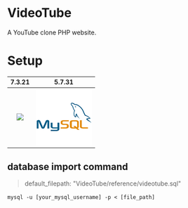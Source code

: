 # VideoTube
A YouTube clone PHP website.

# Setup
| 7.3.21 | 5.7.31
|:---:|:---:|
<img src="eference/php_icon.png" width="128"/> | <img src="reference/mysql_icon.png" width="128"/>

## database import command

> default_filepath: "VideoTube/reference/videotube.sql"

```
mysql -u [your_mysql_username] -p < [file_path]
```
